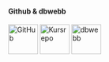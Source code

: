 #### Github & dbwebb

<a href="https://github.com/lingul"><img title="Github" alt ="GitHub" src="img/github.png" width= "60" height= "60"/></a>
<a href="https://github.com/mosbth/ramverk2-me"><img title="Kursrepo" alt="Kursrepo" src="img/github2.png" width= "60" height= "60"/></a>
<a href="https://dbwebb.se/kurser/ramverk1-v2/"><img title="dbwebb" alt="dbwebb" src="img/dbwebb.png" width= "60" height= "60"/></a>
